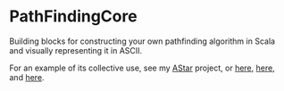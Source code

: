 PathFindingCore
===============

Building blocks for constructing your own pathfinding algorithm in Scala and visually representing it in ASCII.

For an example of its collective use, see my [AStar](https://github.com/TheBizzle/PathFinding) project, or [here](https://github.com/TheBizzle/PathFinding/blob/master/AStar/src/main/org/bizzle/astar/base/AStarStepData.scala), [here](https://github.com/TheBizzle/PathFinding/blob/master/AStar/src/main/org/bizzle/astar/base/AStarBase.scala), and [here](https://github.com/TheBizzle/PathFinding/blob/master/AStar/src/main/org/bizzle/astar/AStar.scala).
